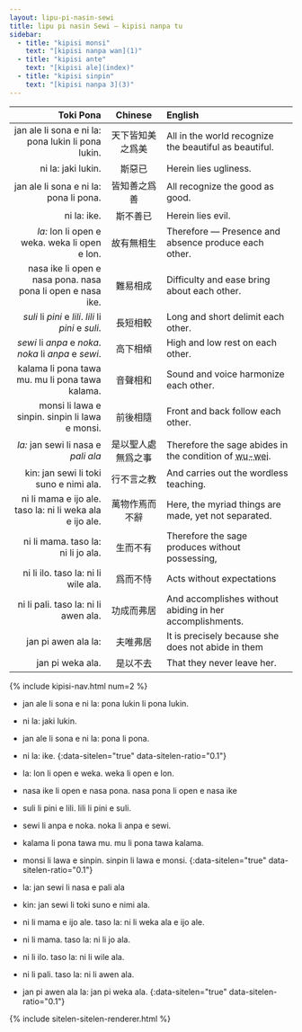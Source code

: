 ```yaml
---
layout: lipu-pi-nasin-sewi
title: lipu pi nasin Sewi — kipisi nanpa tu
sidebar:
  - title: "kipisi monsi"
    text: "[kipisi nanpa wan](1)"
  - title: "kipisi ante"
    text: "[kipisi ale](index)"
  - title: "kipisi sinpin"
    text: "[kipisi nanpa 3](3)"
---
```


| Toki Pona| Chinese | English
|-:|:-:|:-
| jan ale li sona e ni la: pona lukin li pona lukin.          | 天下皆知美之爲美   | All in the world recognize the beautiful as beautiful.
| ni la: jaki lukin.                                          | 斯惡已             | Herein lies ugliness.
| jan ale li sona e ni la: pona li pona.                      | 皆知善之爲善       | All recognize the good as good.
| ni la: ike.                                                 | 斯不善已           | Herein lies evil.
| _la:_ lon li open e weka. weka li open e lon.               | 故有無相生         | Therefore — Presence and absence produce each other.
| nasa ike li open e nasa pona. nasa pona li open e nasa ike. | 難易相成           | Difficulty and ease bring about each other.
| _suli_ li _pini_ e _lili_. _lili_ li _pini_ e _suli_.       | 長短相較           | Long and short delimit each other.
| _sewi_ li _anpa_ e _noka_. _noka_ li _anpa_ e _sewi_.       | 高下相傾           | High and low rest on each other.
| kalama li pona tawa mu. mu li pona tawa kalama.             | 音聲相和           | Sound and voice harmonize each other.
| monsi li lawa e sinpin. sinpin li lawa e monsi.             | 前後相隨           | Front and back follow each other.
| _la:_ jan sewi li nasa e _pali ala_                         | 是以聖人處無爲之事 | Therefore the sage abides in the condition of <abbr title="unattached-action">wu-wei</abbr>.
| kin: jan sewi li toki suno e nimi ala.                      | 行不言之教         | And carries out the wordless teaching.
| ni li mama e ijo ale. taso la: ni li weka ala e ijo ale.    | 萬物作焉而不辭     | Here, the myriad things are made, yet not separated.
| ni li mama. taso la: ni li jo ala.                          | 生而不有           | Therefore the sage produces without possessing,
| ni li ilo. taso la: ni li wile ala.                         | 爲而不恃           | Acts without expectations
| ni li pali. taso la: ni li awen ala.                        | 功成而弗居         | And accomplishes without abiding in her accomplishments.
| jan pi awen ala la:                                         | 夫唯弗居           | It is precisely because she does not abide in them
| jan pi weka ala.                                            | 是以不去           | That they never leave her.

{% include kipisi-nav.html num=2 %}

* jan ale li sona e ni la: pona lukin li pona lukin.
* ni la: jaki lukin.
* jan ale li sona e ni la: pona li pona.
* ni la: ike.
{:data-sitelen="true" data-sitelen-ratio="0.1"}

* la: lon li open e weka. weka li open e lon.
* nasa ike li open e nasa pona. nasa pona li open e nasa ike
* suli li pini e lili. lili li pini e suli.
* sewi li anpa e noka. noka li anpa e sewi.
* kalama li pona tawa mu. mu li pona tawa kalama.
* monsi li lawa e sinpin. sinpin li lawa e monsi.
{:data-sitelen="true" data-sitelen-ratio="0.1"}

* la: jan sewi li nasa e pali ala
* kin: jan sewi li toki suno e nimi ala.
* ni li mama e ijo ale. taso la: ni li weka ala e ijo ale.
* ni li mama. taso la: ni li jo ala.
* ni li ilo. taso la: ni li wile ala.
* ni li pali. taso la: ni li awen ala.
* jan pi awen ala la: jan pi weka ala.
{:data-sitelen="true" data-sitelen-ratio="0.1"}

{% include sitelen-sitelen-renderer.html %}

